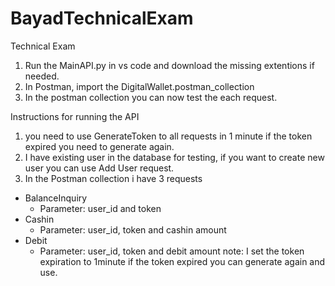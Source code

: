# BayadTechnicalExam

Technical Exam

1. Run the MainAPI.py in vs code and download the missing extentions if needed.
2. In Postman, import the DigitalWallet.postman_collection
3. In the postman collection you can now test the each request.


Instructions for running the API

1. you need to use GenerateToken to all requests in 1 minute if the token expired you need to generate again.
2. I have existing user in the database for testing, if you want to create new user you can use Add User request.
3. In the Postman collection i have 3 requests
  - BalanceInquiry
    - Parameter: user_id and token
  - Cashin
    - Parameter: user_id, token and cashin amount
  - Debit
    - Parameter: user_id, token and debit amount
note: I set the token expiration to 1minute if the token expired you can generate again and use.
